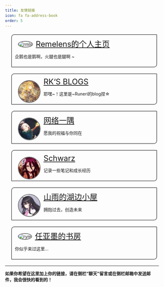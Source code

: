 ```yaml
---
title: 友情链接
icon: fa fa-address-book
order: 5
---
```


<style type="text/css">
.linksbox {
    background-image: -webkit-cross-fade(url("/assets/img/links/transparent.png"),url("/assets/config/640-2.jpeg"),40%);
    background-position: left;
    background-size: 100%;
    width: 90%;
    border: #666 solid 2px;
    border-radius: 10px 2px;
    margin: 20px;
    padding: 10px;
    transition: filter 0.5s, transform 0.5s; 
}

.linksbox:hover {
    transform: scale(1.05);
    box-shadow: 0 0 10px #808080;
}

.linksimage {
    border: #666 solid 2px;
    max-width: 5em;
    max-height: 200px;
    border-radius: 50%;
    float: left;
    margin: 10px;
}

.linkstitle {
    font-size:1.8em;
}
</style>


<div class="linksbox" style="background-image: -webkit-cross-fade(url(/assets/img/links/transparent.png),url(https://cdn.luogu.com.cn/upload/image_hosting/wzzqwiik.png),40%);">
    <img src="https://cdn.luogu.com.cn/upload/image_hosting/wzzqwiik.png" alt="rmls" class="linksimage">
    <span class="linkstitle"><a href="https://remelens.me">Remelens的个人主页</a></span>
    <p>企鹅也是鹅啊，火腿也是腿啊 ~</p>
</div>

<div class="linksbox" style="background-image: -webkit-cross-fade(url(/assets/img/links/transparent.png),url(/assets/img/links/rk.png),40%);">
    <img src="/assets/img/links/rk.png" alt="rk" class="linksimage">
    <span class="linkstitle"><a href="https://runeri-star.github.io/">RK‘S BLOGS</a></span>
    <p>耶嘿~！这里是~Runeri的blog捏☆</p>
</div>

<div class="linksbox" style="background-image: -webkit-cross-fade(url(/assets/img/links/transparent.png),url(/assets/img/links/cloud.jpg),40%);">
    <img src="/assets/img/links/cloud.jpg" alt="cloud" class="linksimage">
    <span class="linkstitle"><a href="https://cloud.sd.cn">网络一隅</a></span>
    <p>愿我的祝福与你同在</p>
</div>

<div class="linksbox" style="background-image: -webkit-cross-fade(url(/assets/img/links/transparent.png),url(/assets/img/links/xiubi.png),40%);">
    <img src="/assets/img/links/xiubi.png" alt="xb" class="linksimage">
    <span class="linkstitle"><a href="https://www.schwarzblog.icu/">Schwarz</a></span>
    <p>记录一些笔记和成长经历</p>
</div>

<div class="linksbox" style="background-image: -webkit-cross-fade(url(/assets/img/links/transparent.png),url(/assets/img/links/mountr.png),40%);">
    <img src="/assets/img/links/mountr.png" alt="mr" class="linksimage">
    <span class="linkstitle"><a href="https://mount-rain.link/">山雨的湖边小屋</a></span>
    <p>拥抱过去，创造未来</p>
</div>

<div class="linksbox" style="background-image: -webkit-cross-fade(url(/assets/img/links/transparent.png),url(https://rymingenu.fun/assets/images/rymingenu.png),40%);">
    <img src="https://rymingenu.fun/assets/images/rymingenu.png" alt="rym" class="linksimage">
    <span class="linkstitle"><a href="https://rymingenu.fun/">任亚墨的书房</a></span>
    <p>你似乎来过这里…</p>
</div>

<!--

已归档内容：

<div class="linksbox" style="background-image: -webkit-cross-fade(url(/assets/img/links/transparent.png),url(/assets/img/links/orcinus-library.png),40%);">
    <img src="/assets/img/links/orcinus-library.png" alt="虎鲸神话故事馆" class="linksimage">
    <span class="linkstitle"><a href="https://orcinushinwa.github.io">虎鲸神话故事馆</a></span>
    <p>当前连载系列：比斯特</p>
</div>

-->



-----

**如果你希望在这里加上你的链接，请在侧栏“聊天”留言或在侧栏邮箱中发送邮件，我会很快的看到的！**


